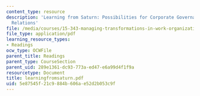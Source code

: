 ```yaml
---
content_type: resource
description: 'Learning from Saturn: Possibilities for Corporate Governance and Employee
  Relations'
file: /media/courses/15-343-managing-transformations-in-work-organizations-and-society-spring-2002/5e87545f21c9884b606ae52d2b053c9f_learningfromsaturn.pdf
file_type: application/pdf
learning_resource_types:
- Readings
ocw_type: OCWFile
parent_title: Readings
parent_type: CourseSection
parent_uid: 289e1361-dc93-773a-ed47-e6a99d4f1f9a
resourcetype: Document
title: learningfromsaturn.pdf
uid: 5e87545f-21c9-884b-606a-e52d2b053c9f
---
```

